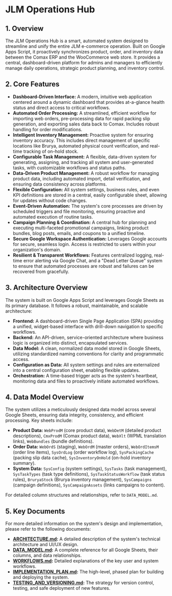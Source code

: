 # JLM Operations Hub

## 1. Overview

The JLM Operations Hub is a smart, automated system designed to streamline and unify the entire JLM e-commerce operation. Built on Google Apps Script, it proactively synchronizes product, order, and inventory data between the Comax ERP and the WooCommerce web store. It provides a central, dashboard-driven platform for admins and managers to efficiently manage daily operations, strategic product planning, and inventory control.

## 2. Core Features

*   **Dashboard-Driven Interface:** A modern, intuitive web application centered around a dynamic dashboard that provides at-a-glance health status and direct access to critical workflows.
*   **Automated Order Processing:** A streamlined, efficient workflow for importing web orders, pre-processing data for rapid packing slip generation, and exporting sales data back to Comax. Includes robust handling for order modifications.
*   **Intelligent Inventory Management:** Proactive system for ensuring inventory accuracy. This includes direct management of specific locations like Brurya, automated physical count verification, and real-time tracking of on-hold stock.
*   **Configurable Task Management:** A flexible, data-driven system for generating, assigning, and tracking all system and user-generated tasks, with customizable workflows and status paths.
*   **Data-Driven Product Management:** A robust workflow for managing product data, including automated import, detail verification, and ensuring data consistency across platforms.
*   **Flexible Configuration:** All system settings, business rules, and even KPI definitions are stored in a central, easily configurable sheet, allowing for updates without code changes.
*   **Event-Driven Automation:** The system's core processes are driven by scheduled triggers and file monitoring, ensuring proactive and automated execution of routine tasks.
*   **Campaign Planning & Coordination:** A central hub for planning and executing multi-faceted promotional campaigns, linking product bundles, blog posts, emails, and coupons to a unified timeline.
*   **Secure Google Workspace Authentication:** Leverages Google accounts for secure, seamless login. Access is restricted to users within your organization's domain.
*   **Resilient & Transparent Workflows:** Features centralized logging, real-time error alerting via Google Chat, and a "Dead Letter Queue" system to ensure that automated processes are robust and failures can be recovered from gracefully.

## 3. Architecture Overview

The system is built on Google Apps Script and leverages Google Sheets as its primary database. It follows a robust, maintainable, and scalable architecture:

*   **Frontend:** A dashboard-driven Single Page Application (SPA) providing a unified, widget-based interface with drill-down navigation to specific workflows.
*   **Backend:** An API-driven, service-oriented architecture where business logic is organized into distinct, encapsulated services.
*   **Data Model:** A clean, normalized data model stored in Google Sheets, utilizing standardized naming conventions for clarity and programmatic access.
*   **Configuration as Data:** All system settings and rules are externalized into a central configuration sheet, enabling flexible updates.
*   **Orchestration:** A time-based trigger acts as the system's heartbeat, monitoring data and files to proactively initiate automated workflows.

## 4. Data Model Overview

The system utilizes a meticulously designed data model across several Google Sheets, ensuring data integrity, consistency, and efficient processing. Key sheets include:

*   **Product Data:** `WebProdM` (core product data), `WebDetM` (detailed product descriptions), `CmxProdM` (Comax product data), `WebXlt` (WPML translation links), `WebBundles` (bundle definitions).
*   **Order Data:** `WebOrdS` (staging), `WebOrdM` (master orders), `WebOrdItemsM` (order line items), `SysOrdLog` (order workflow log), `SysPackingCache` (packing slip data cache), `SysInventoryOnHold` (on-hold inventory summary).
*   **System Data:** `SysConfig` (system settings), `SysTasks` (task management), `SysTaskTypes` (task type definitions), `SysTaskStatusWorkflow` (task status rules), `BruryaStock` (Brurya inventory management), `SysCampaigns` (campaign definitions), `SysCampaignAssets` (links campaigns to content).

For detailed column structures and relationships, refer to `DATA_MODEL.md`.

## 5. Key Documents

For more detailed information on the system's design and implementation, please refer to the following documents:

*   **[ARCHITECTURE.md](ARCHITECTURE.md):** A detailed description of the system's technical architecture and UI/UX design.
*   **[DATA_MODEL.md](DATA_MODEL.md):** A complete reference for all Google Sheets, their columns, and data relationships.
*   **[WORKFLOWS.md](WORKFLOWS.md):** Detailed explanations of the key user and system workflows.
*   **[IMPLEMENTATION_PLAN.md](IMPLEMENTATION_PLAN.md):** The high-level, phased plan for building and deploying the system.
*   **[TESTING_AND_VERSIONING.md](TESTING_AND_VERSIONING.md):** The strategy for version control, testing, and safe deployment of new features.